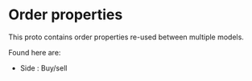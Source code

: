 # Order properties

This proto contains order properties re-used between multiple models.

Found here are:

* Side : Buy/sell
